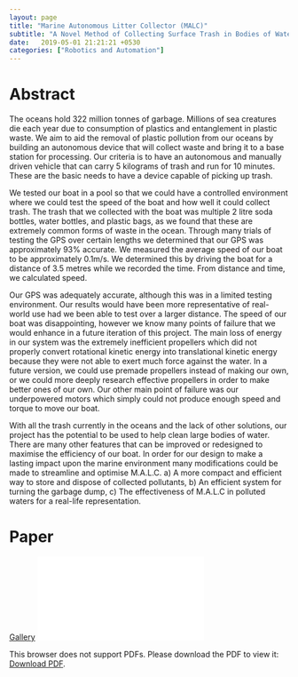 ```yaml
---
layout: page
title: "Marine Autonomous Litter Collector (MALC)"
subtitle: "A Novel Method of Collecting Surface Trash in Bodies of Water"
date:   2019-05-01 21:21:21 +0530
categories: ["Robotics and Automation"]
---
```


# Abstract
The oceans hold 322 million tonnes of garbage. Millions of sea creatures die each year due to consumption of plastics and entanglement in plastic waste. We aim to aid the removal of plastic pollution from our oceans by building an autonomous device that will collect waste and bring it to a base station for processing. Our criteria is to have an autonomous and manually driven vehicle that can carry 5 kilograms of trash and run for 10 minutes. These are the basic needs to have a device capable of picking up trash. 

We tested our boat in a pool so that we could have a controlled environment where we could test the speed of the boat and how well it could collect trash. The trash that we collected with the boat was multiple 2 litre soda bottles, water bottles, and plastic bags, as we found that these are extremely common forms of waste in the ocean. Through many trials of testing the GPS over certain lengths we determined that our GPS was approximately 93% accurate. We measured the average speed of our boat to be approximately 0.1m/s. We determined this by driving the boat for a distance of 3.5 metres while we recorded the time. From distance and time, we calculated speed. 

Our GPS was adequately accurate, although this was in a limited testing environment. Our results would have been more representative of real-world use had we been able to test over a larger distance. The speed of our boat was disappointing, however we know many points of failure that we would enhance in a future iteration of this project. The main loss of energy in our system was the extremely inefficient propellers which did not properly convert rotational kinetic energy into translational kinetic energy because they were not able to exert much force against the water. In a future version, we could use premade propellers instead of making our own, or we could more deeply research effective propellers in order to make better ones of our own. Our other main point of failure was our underpowered motors which simply could not produce enough speed and torque to move our boat. 

With all the trash currently in the oceans and the lack of other solutions, our project has the potential to be used to help clean large bodies of water. There are many other features that can be improved or redesigned to maximise the efficiency of our boat. In order for our design to make a lasting impact upon the marine environment many modifications could be made to streamline and optimise M.A.L.C. a) A more compact and efficient way to store and dispose of collected pollutants, b) An efficient system for turning the garbage dump, c) The effectiveness of M.A.L.C in polluted waters for a real-life representation.

# Paper
[Gallery](https://drive.google.com/drive/folders/1IIDTUK7qGPNuPxdZ4qn0_LSCaVnkF5ME?usp=sharing)
<object data="{{'/assets/pdf/(MALC)SJWP-Reasearch-Paper.pdf' | prepend: site.baseurl}}" type="application/pdf" width="800px" height="1100px">
    <embed src="{{'/assets/pdf/(MALC)SJWP-Reasearch-Paper.pdf' | prepend: site.baseurl}}">
        <p>This browser does not support PDFs. Please download the PDF to view it: <a href="{{'/assets/pdf/(MALC)SJWP-Reasearch-Paper.pdf' | prepend: site.baseurl}}">Download PDF</a>.</p>
    </embed>
</object>
